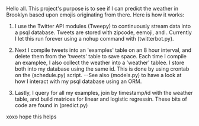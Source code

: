 Hello all.
This project's purpose is to see if I can predict the weather in Brooklyn based upon emojis originating from there.
Here is how it works:
1. I use the Twitter API modules (Tweepy) to continuously stream data into a psql database. Tweets are stored with zipcode, eemoji, and . Currently I let this run forever using a nohup command with (twitterbot.py).

2. Next I compile tweets into an 'examples' table on an 8 hour interval, and delete them from the 'tweets' table to save space. Each time I compile an examplee, I also collect the weather into a 'weather' tablee. I store both into my database using the same id. This is done by using crontab on the (schedule.py) script. --See also (models.py) to have a look at how I interact with my psql database using an ORM.

3. Lastly, I query for all my examples, join by timestamp/id with the weather table, and build matrices for linear and logistic regressin. These bits of code are found in (predict.py)

xoxo hope this helps
